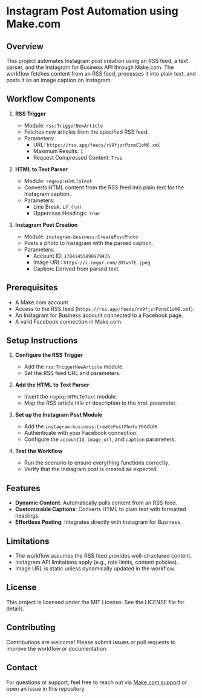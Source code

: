 # Instagram Post Automation using Make.com

## Overview
This project automates Instagram post creation using an RSS feed, a text parser, and the Instagram for Business API through Make.com. The workflow fetches content from an RSS feed, processes it into plain text, and posts it as an image caption on Instagram.

## Workflow Components

1. **RSS Trigger**
   - Module: `rss:TriggerNewArticle`
   - Fetches new articles from the specified RSS feed.
   - Parameters:
     - URL: `https://rss.app/feeds/rV9fjzrPznmC1oM6.xml`
     - Maximum Results: `1`
     - Request Compressed Content: `True`

2. **HTML to Text Parser**
   - Module: `regexp:HTMLToText`
   - Converts HTML content from the RSS feed into plain text for the Instagram caption.
   - Parameters:
     - Line Break: `LF (\n)`
     - Uppercase Headings: `True`

3. **Instagram Post Creation**
   - Module: `instagram-business:CreatePostPhoto`
   - Posts a photo to Instagram with the parsed caption.
   - Parameters:
     - Account ID: `17841455890979475`
     - Image URL: `https://i.imgur.com/zDtwsfE.jpeg`
     - Caption: Derived from parsed text.

## Prerequisites
- A Make.com account.
- Access to the RSS feed (`https://rss.app/feeds/rV9fjzrPznmC1oM6.xml`).
- An Instagram for Business account connected to a Facebook page.
- A valid Facebook connection in Make.com.

## Setup Instructions

1. **Configure the RSS Trigger**
   - Add the `rss:TriggerNewArticle` module.
   - Set the RSS feed URL and parameters.

2. **Add the HTML to Text Parser**
   - Insert the `regexp:HTMLToText` module.
   - Map the RSS article title or description to the `html` parameter.

3. **Set up the Instagram Post Module**
   - Add the `instagram-business:CreatePostPhoto` module.
   - Authenticate with your Facebook connection.
   - Configure the `accountId`, `image_url`, and `caption` parameters.

4. **Test the Workflow**
   - Run the scenario to ensure everything functions correctly.
   - Verify that the Instagram post is created as expected.

## Features
- **Dynamic Content**: Automatically pulls content from an RSS feed.
- **Customizable Captions**: Converts HTML to plain text with formatted headings.
- **Effortless Posting**: Integrates directly with Instagram for Business.

## Limitations
- The workflow assumes the RSS feed provides well-structured content.
- Instagram API limitations apply (e.g., rate limits, content policies).
- Image URL is static unless dynamically updated in the workflow.

## License
This project is licensed under the MIT License. See the LICENSE file for details.

## Contributing
Contributions are welcome! Please submit issues or pull requests to improve the workflow or documentation.

## Contact
For questions or support, feel free to reach out via [Make.com support](https://www.make.com/en/contact) or open an issue in this repository.

